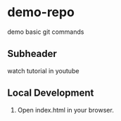 # demo-repo
demo basic git commands 

## Subheader

watch tutorial in youtube

## Local Development

1. Open index.html in your browser.
